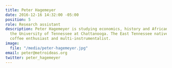 ```yaml
---
title: Peter Hagemeyer
date: 2016-12-16 14:32:00 -05:00
position: 5
role: Research assistant
description: Peter Hagemeyer is studying economics, history and Africana studies at
  the University of Tennessee at Chattanooga. The East Tennessee native is also a
  coffee enthusiast and multi-instrumentalist.
image:
  file: "/media/peter-hagemeyer.jpg"
email: peter@metroideas.org
twitter: peter_hagemeyer
---
```


